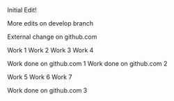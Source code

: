 Initial Edit!


More edits on develop branch

External change on github.com

Work 1
Work 2
Work 3
Work 4

Work done on github.com 1
Work done on github.com 2

Work 5
Work 6
Work 7

Work done on github.com 3
